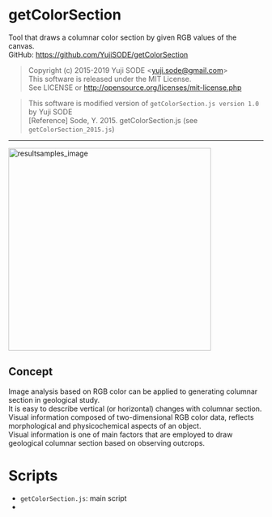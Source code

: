 # getColorSection
Tool that draws a columnar color section by given RGB values of the canvas.  
GitHub: https://github.com/YujiSODE/getColorSection  
>Copyright (c) 2015-2019 Yuji SODE \<yuji.sode@gmail.com\>  
>This software is released under the MIT License.  
>See LICENSE or http://opensource.org/licenses/mit-license.php  

>This software is modified version of `getColorSection.js version 1.0` by Yuji SODE  
>\[Reference\] Sode, Y. 2015. getColorSection.js (see `getColorSection_2015.js`)
______
<img width=400 src="https://user-images.githubusercontent.com/19919184/53384050-efb8a080-39bc-11e9-8d94-dcd6e8b21367.png" alt="resultsamples_image">  

## Concept
Image analysis based on RGB color can be applied to generating columnar section in geological study.  
It is easy to describe vertical \(or horizontal\) changes with columnar section.  
Visual information composed of two-dimensional RGB color data, reflects morphological and physicochemical aspects of an object.  
Visual information is one of main factors that are employed to draw geological columnar section based on observing outcrops.

# Scripts
- `getColorSection.js`: main script
- 
